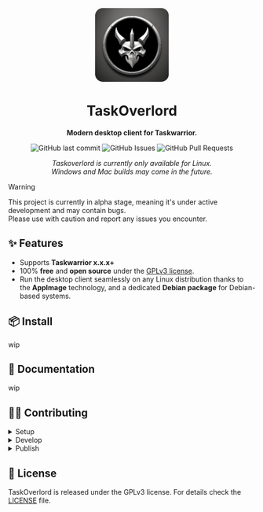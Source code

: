 <div align="center">

<img src="taskoverlord.png" alt="TaskOverlord" style="max-width: 150px; height: auto;"/>

# TaskOverlord

**Modern desktop client for Taskwarrior.**

![GitHub last commit](https://img.shields.io/github/last-commit/lebriton/taskoverlord)
![GitHub Issues](https://img.shields.io/github/issues-raw/lebriton/taskoverlord?label=open%20issues)
![GitHub Pull Requests](https://img.shields.io/github/issues-pr-raw/lebriton/taskoverlord?label=open%20pull%20requests)

_Taskoverlord is currently only available for Linux.<br :>Windows and Mac builds may come in the future._

</div>

> [!WARNING]  
> This project is currently in alpha stage, meaning it's under active development and may contain bugs.  
> Please use with caution and report any issues you encounter.

## ✨ Features

- Supports **Taskwarrior x.x.x+**
- 100% **free** and **open source** under the [GPLv3 license](/LICENSE).
- Run the desktop client seamlessly on any Linux distribution thanks to the **AppImage** technology, and a dedicated **Debian package** for Debian-based systems.

## 📦 Install

wip

## 📖 Documentation

wip

## 👩‍💻 Contributing

<details>
<summary>Setup</summary>

With [rust](https://www.rust-lang.org/tools/install), [pnpm](https://pnpm.io/installation) and [just](https://just.systems/man/en/chapter_2.html) installed, run `just setup`.

</details>

<details>
<summary>Develop</summary>

- To launch the app in development mode, run `just develop`.
- Before committing any changes to git, run `just pre-commit`.  

</details>

<details>
<summary>Publish</summary>

wip

</details>

## 📜 License

TaskOverlord is released under the GPLv3 license.
For details check the [LICENSE](LICENSE) file.
